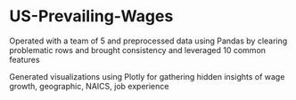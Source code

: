 # US-Prevailing-Wages
Operated with a team of 5 and preprocessed data using Pandas by clearing problematic rows and brought consistency and leveraged 10 common features  

Generated visualizations using Plotly for gathering hidden insights of wage growth, geographic, NAICS, job experience
